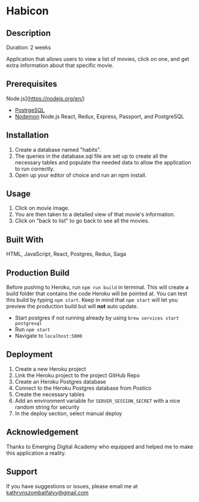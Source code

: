 # Habicon

## Description

Duration: 2 weeks

Application that allows users to view a list of movies, click on one, and get extra information about that specific movie.

## Prerequisites
Node.js](https://nodejs.org/en/)
- [PostrgeSQL](https://www.postgresql.org/)
- [Nodemon](https://nodemon.io/)
Node.js
React, Redux, Express, Passport, and PostgreSQL

## Installation
1. Create a database named "habits".
2. The queries in the database.sql file are set up to create all the necessary tables and populate the needed data to allow the application to run correctly.
3. Open up your editor of choice and run an npm install.

## Usage
1. Click on movie image.
2. You are then taken to a detailed view of that movie's information.
3. Click on "back to list" to go back to see all the movies.

## Built With
HTML, JavaScript, React, Postgres, Redux, Saga

## Production Build

Before pushing to Heroku, run `npm run build` in terminal. This will create a build folder that contains the code Heroku will be pointed at. You can test this build by typing `npm start`. Keep in mind that `npm start` will let you preview the production build but will **not** auto update.

- Start postgres if not running already by using `brew services start postgresql`
- Run `npm start`
- Navigate to `localhost:5000`

## Deployment

1. Create a new Heroku project
1. Link the Heroku project to the project GitHub Repo
1. Create an Heroku Postgres database
1. Connect to the Heroku Postgres database from Postico
1. Create the necessary tables
1. Add an environment variable for `SERVER_SESSION_SECRET` with a nice random string for security
1. In the deploy section, select manual deploy

## Acknowledgement
Thanks to Emerging Digital Academy who equipped and helped me to make this application a reality.

## Support
If you have suggestions or issues, please email me at kathrynszombatfalvy@gmail.com

